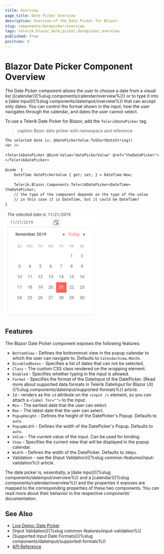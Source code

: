 ```yaml
---
title: Overview
page_title: Date Picker Overview
description: Overview of the Date Picker for Blazor.
slug: components/datepicker/overview
tags: telerik,blazor,date,picker,datepicker,overview
published: True
position: 0
---
```


# Blazor Date Picker Component Overview

The Date Picker component allows the user to choose a date from a visual list ([calendar]({%slug components/calendar/overview%})) or to type it into a [date input]({%slug components/dateinput/overview%}) that can accept only dates. You can control the format shown in the input, how the user navigates through the calendar, and dates the user cannot select.

To use a Telerik Date Picker for Blazor, add the `TelerikDatePicker` tag.

>caption Basic date picker with namespace and reference

````CSHTML
The selected date is: @datePickerValue.ToShortDateString()
<br />

<TelerikDatePicker @bind-Value="datePickerValue" @ref="theDatePicker"></TelerikDatePicker>

@code  {
    DateTime datePickerValue { get; set; } = DateTime.Now;

    Telerik.Blazor.Components.TelerikDatePicker<DateTime> theDatePicker;
    // the type of the component depends on the type of the value
    // in this case it is DateTime, but it could be DateTime?
}
````

![Blazor Date Picker App Example](images/datepicker-first-look.png)

## Features

The Blazor Date Picker component exposes the following features:

*  `BottomView` - Defines the bottommost view in the popup calendar to which the user can navigate to. Defaults to `CalendarView.Month`.
* `DisabledDates` - Specifies a list of dates that can not be selected.
* `Class` - The custom CSS class rendered on the wrapping element.
* `Enabled` - Specifies whether typing in the input is allowed.
* `Format` - Specifies the format of the DateInput of the DatePicker. [Read more about supported data formats in Telerik DateInput for Blazor UI]({%slug components/dateinput/supported-formats%}) article.
* `Id` - renders as the `id` attribute on the `<input />` element, so you can attach a `<label for="">` to the input.
* `Min` - The earliest date that the user can select.
* `Max` - The latest date that the user can select.
* `PopupHeight` - Defines the height of the DatePicker's Popup. Defaults to `auto`.
* `PopupWidth` - Defines the width of the DatePicker's Popup. Defaults to `auto`.
* `Value` - The current value of the input. Can be used for binding.
* `View` - Specifies the current view that will be displayed in the popup calendar.
* `Width` - Defines the width of the DatePicker. Defaults to `280px`.
* Validation - see the [Input Validation]({%slug common-features/input-validation%}) article.

The date picker is, essentially, a [date input]({%slug components/dateinput/overview%}) and a [calendar]({%slug components/calendar/overview%}) and the properties it exposes are mapped to the corresponding properties of these two components. You can read more about their behavior in the respective components' documentation.



## See Also

  * [Live Demo: Date Picker](https://demos.telerik.com/blazor-ui/datepicker/index)
  * [Input Validation]({%slug common-features/input-validation%})
  * [Supported Input Date Formats]({%slug components/dateinput/supported-formats%})
  * [API Reference](https://docs.telerik.com/blazor-ui/api/Telerik.Blazor.Components.TelerikDatePicker-1)
